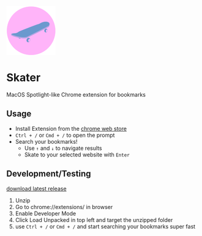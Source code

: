 ![test](icon128.png?raw=true)

# Skater
MacOS Spotlight-like Chrome extension for bookmarks

## Usage
* Install Extension from the [chrome web store](https://chrome.google.com/webstore/detail/skater/goeeolknplhjegbfefjgeekeobpehekf)
* `Ctrl + /` or `Cmd + /` to open the prompt
* Search your bookmarks!
    * Use `↑` and `↓` to navigate results
    * Skate to your selected website with `Enter`

## Development/Testing
[download latest release](https://github.com/Ecalzo/Skater/releases)

1. Unzip
2. Go to chrome://extensions/ in browser
3. Enable Developer Mode
4. Click Load Unpacked in top left and target the unzipped folder
5. use `Ctrl + /` or `Cmd + /` and start searching your bookmarks super fast
